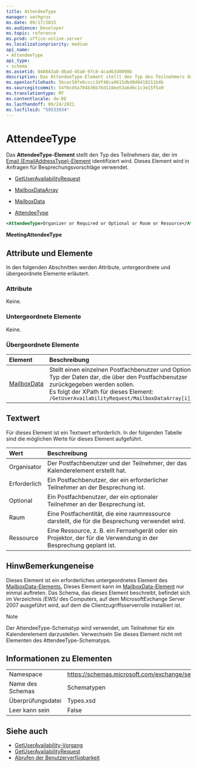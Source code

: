 ```yaml
---
title: AttendeeType
manager: sethgros
ms.date: 09/17/2015
ms.audience: Developer
ms.topic: reference
ms.prod: office-online-server
ms.localizationpriority: medium
api_name:
- AttendeeType
api_type:
- schema
ms.assetid: 048043a8-dbad-45a0-97c8-4cad63d8898b
description: Das AttendeeType-Element stellt den Typ des Teilnehmers dar, der im Email (EmailAddressType)-Element identifiziert wird. Dieses Element wird in Anfragen für Besprechungsvorschläge verwendet.
ms.openlocfilehash: 5bcec50fe6cccc3df48ca9615dbd0d9418211b4b
ms.sourcegitcommit: 54f6cd5a704b36b76d110ee53a6d6c1c3e15f5a9
ms.translationtype: MT
ms.contentlocale: de-DE
ms.lasthandoff: 09/24/2021
ms.locfileid: "59533934"
---
```

# <a name="attendeetype"></a>AttendeeType

Das **AttendeeType-Element** stellt den Typ des Teilnehmers dar, der im [Email (EmailAddressType)-Element](email-emailaddresstype.md) identifiziert wird. Dieses Element wird in Anfragen für Besprechungsvorschläge verwendet. 
  
- [GetUserAvailabilityRequest](getuseravailabilityrequest.md)
  
- [MailboxDataArray](mailboxdataarray.md)
  
- [MailboxData](mailboxdata.md)
  
- [AttendeeType](attendeetype.md)
  
```xml
<AttendeeType>Organizer or Required or Optional or Room or Resource</AttendeeType>
```

 **MeetingAttendeeType**
## <a name="attributes-and-elements"></a>Attribute und Elemente

In den folgenden Abschnitten werden Attribute, untergeordnete und übergeordnete Elemente erläutert.
  
### <a name="attributes"></a>Attribute

Keine.
  
### <a name="child-elements"></a>Untergeordnete Elemente

Keine.
  
### <a name="parent-elements"></a>Übergeordnete Elemente

|**Element**|**Beschreibung**|
|:-----|:-----|
|[MailboxData](mailboxdata.md) <br/> |Stellt einen einzelnen Postfachbenutzer und Optionen für den Typ der Daten dar, die über den Postfachbenutzer zurückgegeben werden sollen.  <br/> Es folgt der XPath für dieses Element:  <br/>  `/GetUserAvailabilityRequest/MailboxDataArray[i]/MailboxData` <br/> |
   
## <a name="text-value"></a>Textwert

Für dieses Element ist ein Textwert erforderlich. In der folgenden Tabelle sind die möglichen Werte für dieses Element aufgeführt.
  
|**Wert**|**Beschreibung**|
|:-----|:-----|
|Organisator  <br/> |Der Postfachbenutzer und der Teilnehmer, der das Kalenderelement erstellt hat.  <br/> |
|Erforderlich  <br/> |Ein Postfachbenutzer, der ein erforderlicher Teilnehmer an der Besprechung ist.  <br/> |
|Optional  <br/> |Ein Postfachbenutzer, der ein optionaler Teilnehmer an der Besprechung ist.  <br/> |
|Raum  <br/> |Eine Postfachentität, die eine raumressource darstellt, die für die Besprechung verwendet wird.  <br/> |
|Ressource  <br/> |Eine Ressource, z. B. ein Fernsehgerät oder ein Projektor, der für die Verwendung in der Besprechung geplant ist.  <br/> |
   
## <a name="remarks"></a>HinwBemerkungeneise

Dieses Element ist ein erforderliches untergeordnetes Element des [MailboxData-Elements.](mailboxdata.md) Dieses Element kann im [MailboxData-Element](mailboxdata.md) nur einmal auftreten. Das Schema, das dieses Element beschreibt, befindet sich im Verzeichnis /EWS/ des Computers, auf dem MicrosoftExchange Server 2007 ausgeführt wird, auf dem die Clientzugriffsserverrolle installiert ist. 
  
> [!NOTE]
> Der AttendeeType-Schematyp wird verwendet, um Teilnehmer für ein Kalenderelement darzustellen. Verwechseln Sie dieses Element nicht mit Elementen des AttendeeType-Schematyps. 
  
## <a name="element-information"></a>Informationen zu Elementen

|||
|:-----|:-----|
|Namespace  <br/> |https://schemas.microsoft.com/exchange/services/2006/types  <br/> |
|Name des Schemas  <br/> |Schematypen  <br/> |
|Überprüfungsdatei  <br/> |Types.xsd  <br/> |
|Leer kann sein  <br/> |False  <br/> |
   
## <a name="see-also"></a>Siehe auch

- [GetUserAvailability-Vorgang](getuseravailability-operation.md)
- [GetUserAvailabilityRequest](getuseravailabilityrequest.md)
- [Abrufen der Benutzerverfügbarkeit](https://msdn.microsoft.com/library/d4133fcb-9b0f-4e6b-aadf-a389da83516a%28Office.15%29.aspx)

